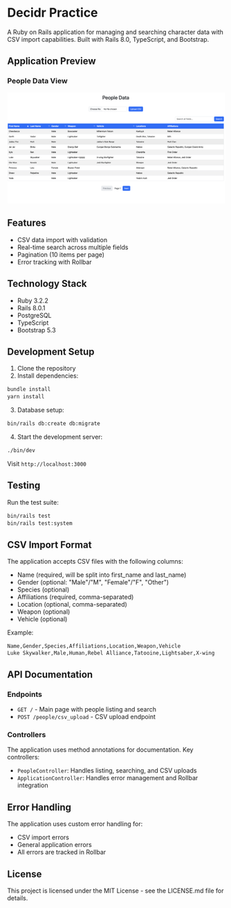 # Decidr Practice

A Ruby on Rails application for managing and searching character data with CSV import capabilities. Built with Rails 8.0, TypeScript, and Bootstrap.

## Application Preview

### People Data View
![People Data View](docs/images/people-data-view.png)

## Features

- CSV data import with validation
- Real-time search across multiple fields
- Pagination (10 items per page)
- Error tracking with Rollbar

## Technology Stack

- Ruby 3.2.2
- Rails 8.0.1
- PostgreSQL
- TypeScript
- Bootstrap 5.3

## Development Setup

1. Clone the repository
2. Install dependencies:

```bash
bundle install
yarn install
```

3. Database setup:
```bash
bin/rails db:create db:migrate
```

4. Start the development server:
```bash
./bin/dev
```

Visit `http://localhost:3000`

## Testing

Run the test suite:
```bash
bin/rails test
bin/rails test:system
```

## CSV Import Format

The application accepts CSV files with the following columns:
- Name (required, will be split into first_name and last_name)
- Gender (optional: "Male"/"M", "Female"/"F", "Other")
- Species (optional)
- Affiliations (required, comma-separated)
- Location (optional, comma-separated)
- Weapon (optional)
- Vehicle (optional)

Example:
```csv
Name,Gender,Species,Affiliations,Location,Weapon,Vehicle
Luke Skywalker,Male,Human,Rebel Alliance,Tatooine,Lightsaber,X-wing
```

## API Documentation

### Endpoints

- `GET /` - Main page with people listing and search
- `POST /people/csv_upload` - CSV upload endpoint

### Controllers

The application uses method annotations for documentation. Key controllers:

- `PeopleController`: Handles listing, searching, and CSV uploads
- `ApplicationController`: Handles error management and Rollbar integration

## Error Handling

The application uses custom error handling for:
- CSV import errors
- General application errors
- All errors are tracked in Rollbar

## License

This project is licensed under the MIT License - see the LICENSE.md file for details.
